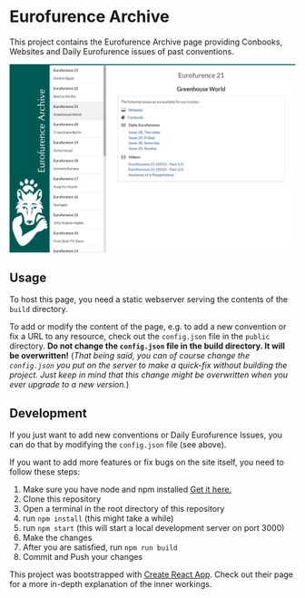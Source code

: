# Eurofurence Archive

This project contains the Eurofurence Archive page providing Conbooks, Websites and Daily Eurofurence issues of past conventions.

![Screenshot](screenshot.jpg)

## Usage

To host this page, you need a static webserver serving the contents of the `build` directory.

To add or modify the content of the page, e.g. to add a new convention or fix a URL to any resource, check out the `config.json` file in the `public` directory. __Do not change the `config.json` file in the build directory. It will be overwritten!__ (_That being said, you can of course change the `config.json` you put on the server to make a quick-fix without building the project. Just keep in mind that this change might be overwritten when you ever upgrade to a new version._)

## Development

If you just want to add new conventions or Daily Eurofurence Issues, you can do that by modifying the `config.json` file (see above).

If you want to add more features or fix bugs on the site itself, you need to follow these steps:

1. Make sure you have node and npm installed [Get it here.](https://nodejs.org/en/)
1. Clone this repository
1. Open a terminal in the root directory of this repository
1. run `npm install` (this might take a while)
1. run `npm start` (this will start a local development server on port 3000)
1. Make the changes
1. After you are satisfied, run `npm run build`
1. Commit and Push your changes



This project was bootstrapped with [Create React App](https://github.com/facebookincubator/create-react-app). Check out their page for a more in-depth explanation of the inner workings.